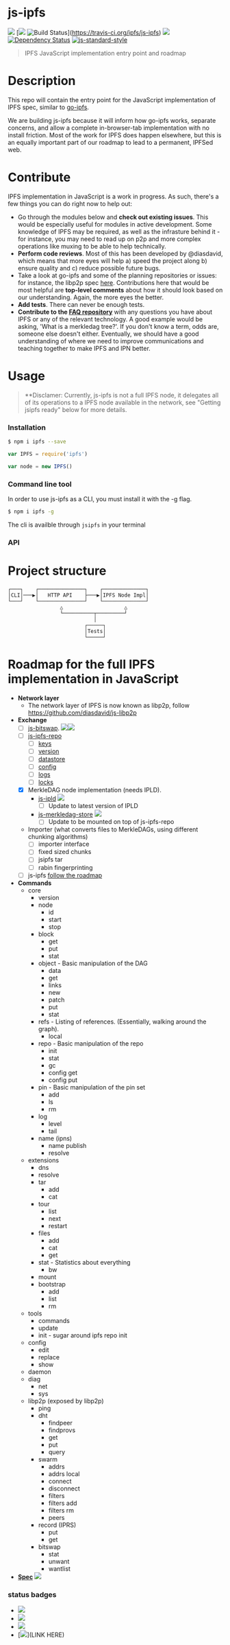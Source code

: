 js-ipfs
=======

[![](https://img.shields.io/badge/made%20by-Protocol%20Labs-blue.svg?style=flat-square)](http://ipn.io) [[![](https://img.shields.io/badge/freenode-%23ipfs-blue.svg?style=flat-square)](http://webchat.freenode.net/?channels=%23ipfs) ![Build Status](https://travis-ci.org/ipfs/js-ipfs.svg?style=flat-square)](https://travis-ci.org/ipfs/js-ipfs) ![](https://img.shields.io/badge/coverage-%3F-yellow.svg?style=flat-square) [![Dependency Status](https://david-dm.org/ipfs/js-ipfs.svg?style=flat-square)](https://david-dm.org/ipfs/js-ipfs) [![js-standard-style](https://img.shields.io/badge/code%20style-standard-brightgreen.svg?style=flat-square)](https://github.com/feross/standard)

> IPFS JavaScript implementation  entry point and roadmap

# Description

This repo will contain the entry point for the JavaScript implementation of IPFS spec, similar to [go-ipfs](https://github.com/ipfs/go-ipfs). 

We are building js-ipfs because it will inform how go-ipfs works, separate concerns, and allow a complete in-browser-tab implementation with no install friction. Most of the work for IPFS does happen elsewhere, but this is an equally important part of our roadmap to lead to a permanent, IPFSed web.

# Contribute

IPFS implementation in JavaScript is a work in progress. As such, there's a few things you can do right now to help out:

  * Go through the modules below and **check out existing issues**. This would be especially useful for modules in active development. Some knowledge of IPFS may be required, as well as the infrasture behind it - for instance, you may need to read up on p2p and more complex operations like muxing to be able to help technically.
  * **Perform code reviews**. Most of this has been developed by @diasdavid, which means that more eyes will help a) speed the project along b) ensure quality and c) reduce possible future bugs.
  * Take a look at go-ipfs and some of the planning repositories or issues: for instance, the libp2p spec [here](https://github.com/ipfs/specs/pull/19). Contributions here that would be most helpful are **top-level comments** about how it should look based on our understanding. Again, the more eyes the better.
  * **Add tests**. There can never be enough tests.
  * **Contribute to the [FAQ repository](https://github.com/ipfs/faq/issues)** with any questions you have about IPFS or any of the relevant technology. A good example would be asking, 'What is a merkledag tree?'. If you don't know a term, odds are, someone else doesn't either. Eventually, we should have a good understanding of where we need to improve communications and teaching together to make IPFS and IPN better.

# Usage

> **Disclamer: Currently, js-ipfs is not a full IPFS node, it delegates all of its operations to a IPFS node available in the network, see "Getting jsipfs ready" below for more details.

### Installation

```bash
$ npm i ipfs --save
```

```JavaScript
var IPFS = require('ipfs')

var node = new IPFS()
```

### Command line tool

In order to use js-ipfs as a CLI, you must install it with the -g flag.

```bash
$ npm i ipfs -g
```

The cli is availble through `jsipfs` in your terminal

### API


# Project structure

```
┌───┐    ┌───────────────┐    ┌──────────────┐
│CLI│───▶│   HTTP API    ├───▶│IPFS Node Impl│
└───┘    └───────────────┘    └──────────────┘
                 △                    △
                 └──────────┬─────────┘
                            │
                         ┌─────┐
                         │Tests│
                         └─────┘
```

# Roadmap for the full IPFS implementation in JavaScript

- **Network layer**
  - The network layer of IPFS is now known as libp2p, follow https://github.com/diasdavid/js-libp2p
- **Exchange**
  - [ ] [js-bitswap](https://github.com/diasdavid/js-bitswap). [![](https://img.shields.io/badge/discuss--blue.svg?style=flat-square)](https://github.com/ipfs/js-ipfs/issues/17)![](https://img.shields.io/badge/status-has%20not%20started%20yet-brown.svg?style=flat-square)
  - [ ] [js-ipfs-repo](https://github.com/ipfs/js-ipfs-repo)
    - [ ] [keys](https://github.com/ipfs/js-ipfs-repo/issues/4)
    - [ ] [version](https://github.com/ipfs/js-ipfs-repo/issues/5)
    - [ ] [datastore](https://github.com/ipfs/js-ipfs-repo/issues/6)
    - [ ] [config](https://github.com/ipfs/js-ipfs-repo/issues/7)
    - [ ] [logs](https://github.com/ipfs/js-ipfs-repo/issues/8)
    - [ ] [locks](https://github.com/ipfs/js-ipfs-repo/issues/9)
  - [x] MerkleDAG node implementation (needs IPLD).
    - [js-ipld](https://github.com/diasdavid/js-ipld) ![](https://img.shields.io/badge/status-in%20progress-yellow.svg?style=flat-square)
      - [ ] Update to latest version of IPLD
    - [js-merkledag-store](https://github.com/diasdavid/js-merkledag-store) ![](https://img.shields.io/badge/status-in%20progress-yellow.svg?style=flat-square)
      - [ ] Update to be mounted on top of js-ipfs-repo
  - Importer (what converts files to MerkleDAGs, using different chunking algorithms)
    - [ ] importer interface
    - [ ] fixed sized chunks
    - [ ] jsipfs tar
    - [ ] rabin fingerprinting
  - [ ] js-ipfs [follow the roadmap](https://github.com/ipfs/pm/blob/js-ipfs/roadmap/ROADMAP.js-ipfs.md)
- **Commands**
  - core
    - version
    - node
      - id
      - start
      - stop
    - block
      - get
      - put
      - stat
    - object - Basic manipulation of the DAG
      - data
      - get
      - links
      - new
      - patch
      - put
      - stat
    - refs - Listing of references. (Essentially, walking around the graph).
      - local
    - repo - Basic manipulation of the repo
      - init
      - stat
      - gc
      - config get
      - config put
    - pin - Basic manipulation of the pin set
      - add
      - ls
      - rm
    - log
      - level
      - tail
    - name (ipns)
      - name publish
      - resolve
  - extensions
    - dns
    - resolve
    - tar
      - add
      - cat
    - tour
      - list
      - next
      - restart
    - files
      - add
      - cat
      - get
    - stat - Statistics about everything
      - bw
    - mount
    - bootstrap
      - add
      - list
      - rm
   - tools
     - commands
     - update
     - init - sugar around ipfs repo init
    - config
      - edit
      - replace
      - show
    - daemon
    - diag
      - net
      - sys
  - libp2p (exposed by libp2p)
    - ping
    - dht
      - findpeer
      - findprovs
      - get
      - put
      - query
    - swarm
      - addrs
      - addrs local
      - connect
      - disconnect
      - filters
      - filters add
      - filters rm
      - peers
    - record (IPRS)
      - put
      - get
    - bitswap
      - stat
      - unwant
      - wantlist
- [**Spec**](https://github.com/ipfs/specs/tree/master/protocol/network) ![](https://img.shields.io/badge/status-in%20progress-yellow.svg?style=flat-square)

### status badges

- ![](https://img.shields.io/badge/status-has%20not%20started%20yet-brown.svg?style=flat-square)
- ![](https://img.shields.io/badge/status-in%20progress-yellow.svg?style=flat-square)
- ![](https://img.shields.io/badge/status-ready-green.svg?style=flat-square)
- [![](https://img.shields.io/badge/discuss--blue.svg?style=flat-square)](LINK HERE)
